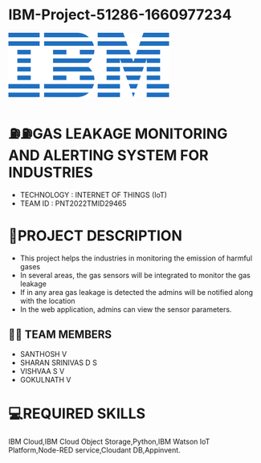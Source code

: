 # IBM-Project-51286-1660977234


<!-- PROJECT LOGO -->
  
   <a href="https://github.com/IBM-EPBL/IBM-Project-51286-1660977234">
  <img src="https://raw.githubusercontent.com/santhosh191221/santhosh191221/main/IBM_logo.svg.png" alt="Logo" width="320" height="128">
 </a>

<br/>

<div align= left>
  
  
  
</div>


# ⛽⛽GAS LEAKAGE MONITORING AND ALERTING SYSTEM FOR INDUSTRIES

- TECHNOLOGY : INTERNET OF THINGS (IoT)
- TEAM ID : PNT2022TMID29465

#  📑PROJECT DESCRIPTION
- This project helps the industries in monitoring the emission of harmful gases
- In several areas, the gas sensors will be integrated to monitor the gas leakage
- If in any area gas leakage is detected the admins will be notified along with the location
- In the web application, admins can view the sensor parameters.

## 👨‍💻 TEAM MEMBERS
- SANTHOSH V
- SHARAN SRINIVAS  D S
- VISHVAA S V 
- GOKULNATH V 


# 💻REQUIRED SKILLS

IBM Cloud,IBM Cloud Object Storage,Python,IBM Watson IoT Platform,Node-RED service,Cloudant DB,Appinvent.
